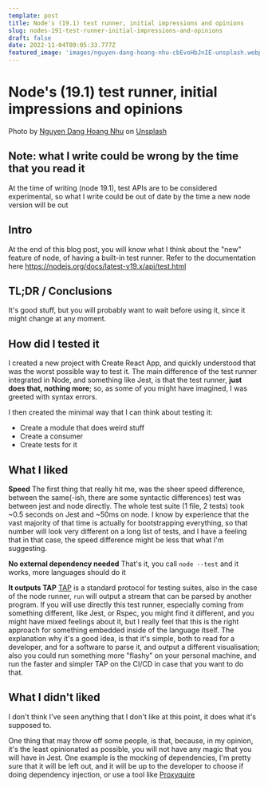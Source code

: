 ```yaml
---
template: post
title: Node's (19.1) test runner, initial impressions and opinions
slug: nodes-191-test-runner-initial-impressions-and-opinions
draft: false
date: 2022-11-04T09:05:33.777Z
featured_image: 'images/nguyen-dang-hoang-nhu-cbEvoHbJnIE-unsplash.webp'
---
```


# Node's (19.1) test runner, initial impressions and opinions

Photo by <a href="https://unsplash.com/@nguyendhn?utm_source=unsplash&utm_medium=referral&utm_content=creditCopyText">Nguyen Dang Hoang Nhu</a> on <a href="https://unsplash.com/s/photos/test?utm_source=unsplash&utm_medium=referral&utm_content=creditCopyText">Unsplash</a>

## Note: what I write could be wrong by the time that you read it

At the time of writing (node 19.1), test APIs are to be considered experimental, so what I write could be out of date by the time a new node version will be out

## Intro
At the end of this blog post, you will know what I think about the "new" feature of node, of having a built-in test runner. Refer to the documentation here https://nodejs.org/docs/latest-v19.x/api/test.html

## TL;DR / Conclusions

It's good stuff, but you will probably want to wait before using it, since it might change at any moment.

## How did I tested it
I created a new project with Create React App, and quickly understood that was the worst possible way to test it.
The main difference of the test runner integrated in Node, and something like Jest, is that the test runner, **just does that, nothing more**; so, as some of you might have imagined, I was greeted with syntax errors.

I then created the minimal way that I can think about testing it:
- Create a module that does weird stuff
- Create a consumer
- Create tests for it

## What I liked

**Speed**
The first thing that really hit me, was the sheer speed difference, between the same(-ish, there are some syntactic differences) test was between jest and node directly. The whole test suite (1 file, 2 tests) took ~0.5 seconds on Jest and ~50ms on node.
I know by experience that the vast majority of that time is actually for bootstrapping everything, so that number will look very different on a long list of tests, and I have a feeling that in that case, the speed difference might be less that what I'm suggesting.

**No external dependency needed**
That's it, you call `node --test` and it works, more languages should do it

**It outputs TAP**
[TAP](https://testanything.org/) is a standard protocol for testing suites, also in the case of the node runner, `run` will output a stream that can be parsed by another program.
If you will use directly this test runner, especially coming from something different, like Jest, or Rspec, you might find it different, and you might have mixed feelings about it, but I really feel that this is the right approach for something embedded inside of the language itself.
The explanation why it's a good idea, is that it's simple, both to read for a developer, and for a software to parse it, and output a different visualisation; also you could run something more "flashy" on your personal machine, and run the faster and simpler TAP on the CI/CD in case that you want to do that.

## What I didn't liked

I don't think I've seen anything that I don't like at this point, it does what it's supposed to.

One thing that may throw off some people, is that, because, in my opinion, it's the least opinionated as possible, you will not have any magic that you will have in Jest.
One example is the mocking of dependencies, I'm pretty sure that it will be left out, and it will be up to the developer to choose if doing dependency injection, or use a tool like [Proxyquire](https://github.com/thlorenz/proxyquire) 